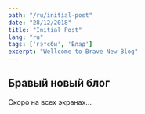 ```yaml
---
path: "/ru/initial-post"
date: "28/12/2018"
title: "Initial Post"
lang: "ru"
tags: ['гэтсби', 'Влад']
excerpt: "Wellcome to Brave New Blog"
---
```


## Бравый новый блог

Скоро на всех экранах...
